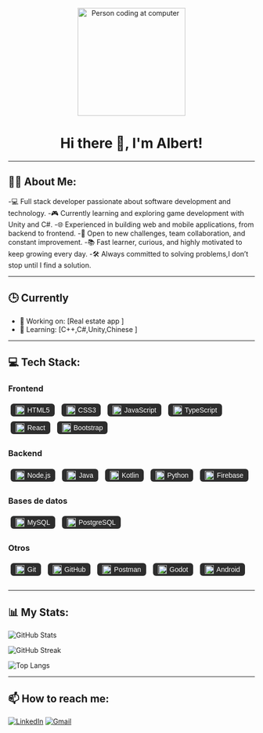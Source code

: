 <p align="center">
  <img src="https://media.giphy.com/media/qgQUggAC3Pfv687qPC/giphy.gif" alt="Person coding at computer" width="220"/>
</p>

<h1 align="center">Hi there 👋, I'm Albert!</h1>

---

## 👨‍💻 About Me:

-💻 Full stack developer passionate about software development and technology.
-🎮 Currently learning and exploring game development with Unity and C#.
-🌐 Experienced in building web and mobile applications, from backend to frontend.
-🚀 Open to new challenges, team collaboration, and constant improvement.
-📚 Fast learner, curious, and highly motivated to keep growing every day.
-🛠️ Always committed to solving problems,I don’t stop until I find a solution.

---
## 🕒 Currently

- 🔭 Working on: [Real estate app ]
- 🌱 Learning: [C++,C#,Unity,Chinese ]

---
## 💻 Tech Stack:

<!-- Estilos opcionales para que se vea como en la imagen -->
<style>
  .tech-section {
    margin-bottom: 1.5rem;
  }

  .tech-badge {
    display: inline-flex;
    align-items: center;
    padding: 4px 10px;
    margin: 5px;
    border-radius: 6px;
    font-size: 14px;
    font-family: sans-serif;
    background-color: #2d2d2d;
    color: white;
    gap: 6px;
  }

  .tech-badge img {
    width: 18px;
    height: 18px;
  }
</style>

<!-- Frontend -->
<div class="tech-section">
  <h3>Frontend</h3>
  <span class="tech-badge"><img src="https://cdn.jsdelivr.net/gh/devicons/devicon/icons/html5/html5-original.svg" />HTML5</span>
  <span class="tech-badge"><img src="https://cdn.jsdelivr.net/gh/devicons/devicon/icons/css3/css3-original.svg" />CSS3</span>
  <span class="tech-badge"><img src="https://cdn.jsdelivr.net/gh/devicons/devicon/icons/javascript/javascript-original.svg" />JavaScript</span>
  <span class="tech-badge"><img src="https://cdn.jsdelivr.net/gh/devicons/devicon/icons/typescript/typescript-original.svg" />TypeScript</span>
  <span class="tech-badge"><img src="https://cdn.jsdelivr.net/gh/devicons/devicon/icons/react/react-original.svg" />React</span>
  <span class="tech-badge"><img src="https://cdn.jsdelivr.net/gh/devicons/devicon/icons/bootstrap/bootstrap-original.svg" />Bootstrap</span>
</div>

<!-- Backend -->
<div class="tech-section">
  <h3>Backend</h3>
  <span class="tech-badge"><img src="https://cdn.jsdelivr.net/gh/devicons/devicon/icons/nodejs/nodejs-original.svg" />Node.js</span>
  <span class="tech-badge"><img src="https://cdn.jsdelivr.net/gh/devicons/devicon/icons/java/java-original.svg" />Java</span>
  <span class="tech-badge"><img src="https://cdn.jsdelivr.net/gh/devicons/devicon/icons/kotlin/kotlin-original.svg" />Kotlin</span>
  <span class="tech-badge"><img src="https://cdn.jsdelivr.net/gh/devicons/devicon/icons/python/python-original.svg" />Python</span>
  <span class="tech-badge"><img src="https://cdn.jsdelivr.net/gh/devicons/devicon/icons/firebase/firebase-plain.svg" />Firebase</span>
</div>

<!-- Base de datos -->
<div class="tech-section">
  <h3>Bases de datos</h3>
  <span class="tech-badge"><img src="https://cdn.jsdelivr.net/gh/devicons/devicon/icons/mysql/mysql-original.svg" />MySQL</span>
  <span class="tech-badge"><img src="https://cdn.jsdelivr.net/gh/devicons/devicon/icons/postgresql/postgresql-original.svg" />PostgreSQL</span>
</div>

<!-- Otros -->
<div class="tech-section">
  <h3>Otros</h3>
  <span class="tech-badge"><img src="https://cdn.jsdelivr.net/gh/devicons/devicon/icons/git/git-original.svg" />Git</span>
  <span class="tech-badge"><img src="https://cdn.jsdelivr.net/gh/devicons/devicon/icons/github/github-original.svg" />GitHub</span>
  <span class="tech-badge"><img src="https://www.vectorlogo.zone/logos/getpostman/getpostman-icon.svg" />Postman</span>
  <span class="tech-badge"><img src="https://cdn.jsdelivr.net/gh/devicons/devicon/icons/godot/godot-original.svg" />Godot</span>
  <span class="tech-badge"><img src="https://cdn.jsdelivr.net/gh/devicons/devicon/icons/android/android-original.svg" />Android</span>
</div>





---

## 📊 My Stats:

<p align="left">
  <img src="https://github-readme-stats.vercel.app/api?username=albferalb2&show_icons=true&theme=tokyonight" alt="GitHub Stats"/>
</p>
<p align="left">
  <img src="https://github-readme-streak-stats.herokuapp.com/?user=albferalb2&theme=tokyonight" alt="GitHub Streak"/>
</p>
<p align="left">
  <img src="https://github-readme-stats.vercel.app/api/top-langs/?username=albferalb2&layout=compact&theme=tokyonight" alt="Top Langs"/>
</p>


---

## 📫 How to reach me:

[![LinkedIn](https://img.shields.io/badge/-LinkedIn-0A66C2?style=flat-square&logo=linkedin&logoColor=white)](https://www.linkedin.com/in/albert-fernandez-albert-7890851b8/)
[![Gmail](https://img.shields.io/badge/-Gmail-D14836?style=flat-square&logo=gmail&logoColor=white)](mailto:albertf2612@gmail.com)



